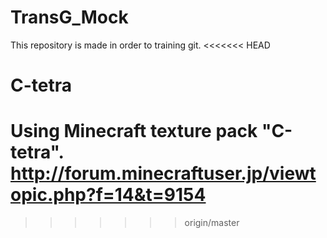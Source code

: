 # TransG_Mock
This repository is made in order to training git.
<<<<<<< HEAD

# C-tetra
Using Minecraft texture pack "C-tetra".
http://forum.minecraftuser.jp/viewtopic.php?f=14&t=9154
=======
>>>>>>> origin/master
